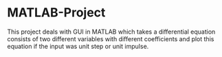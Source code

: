 # MATLAB-Project
This project deals with GUI in MATLAB which takes a differential equation consists of two different variables with different coefficients and plot this equation if the input was unit step or unit impulse.
